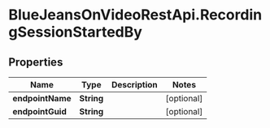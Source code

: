 # BlueJeansOnVideoRestApi.RecordingSessionStartedBy

## Properties
Name | Type | Description | Notes
------------ | ------------- | ------------- | -------------
**endpointName** | **String** |  | [optional] 
**endpointGuid** | **String** |  | [optional] 



